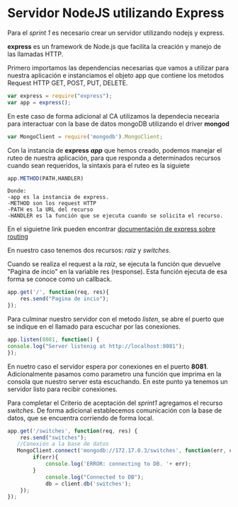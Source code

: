 # Servidor NodeJS utilizando Express
Para el *sprint 1* es necesario crear un servidor utilizando nodejs y express.

**express** es un framework de Node.js que facilita la creación y manejo de las llamadas HTTP.

Primero importamos las dependencias necesarias que vamos a utilizar para nuestra aplicación e instanciamos el objeto app que contiene los metodos Request HTTP GET, POST, PUT, DELETE.

```javascript
var express = require("express"); 
var app = express();
```

En este caso de forma adicional al CA utilizamos la dependecia necearia para interactuar con la base de datos mongoDB utilizando el driver **mongod**

```javascript
var MongoClient = require('mongodb').MongoClient;
```
Con la instancia de **express** ***app*** que hemos creado, podemos manejar el ruteo de nuestra aplicación, para que responda a determinados recursos cuando sean requeridos, la sintaxis para el ruteo es la siguiete

```javascript
app.METHOD(PATH,HANDLER)
```

    Donde:
    -app es la instancia de express.
    -METHOD son los request HTTP
    -PATH es la URL del recurso
    -HANDLER es la función que se ejecuta cuando se solicita el recurso.

En el siguietne link pueden encontrar [documentación de express sobre routing](http://expressjs.com/en/starter/basic-routing.html "Express routing page") 

En nuestro caso tenemos dos recursos: *raiz* y *switches*.

Cuando se realiza el request a la *raíz*, se ejecuta la función que devuelve "Pagina de incio" en la variable res (response). Esta función ejecuta de esa forma se conoce como un callback. 

```javascript
app.get('/', function(req, res){
    res.send("Pagina de incio");
});
```
Para culminar nuestro servidor con el metodo *listen*, se abre el puerto que se indique en el llamado para escuchar por las conexiones.

```javascript
app.listen(8081, function() {
console.log("Server listenig at http://localhost:8081");
});
```
En nuetro caso el servidor espera por conexiones en el puerto **8081**. Adicionalmente pasamos como parametro una función que imprima en la consola que nuestro server esta escuchando. En este punto ya tenemos un servidor listo para recibir conexiones.

Para completar el Criterio de aceptación del *sprint1* agregamos el recurso *switches*. De forma adicional establecemos comunicación con la base de datos, que se encuentra corriendo de forma local.

```javascript
app.get('/switches', function(req, res) {
    res.send("switches");
   //Conexión a la base de datos
   MongoClient.connect('mongodb://172.17.0.3/switches', function(err, client){
        if(err){
            console.log('ERROR: connecting to DB. '+ err);
        }
            console.log("Connected to DB");
            db = client.db('switches');
    });
});
```
